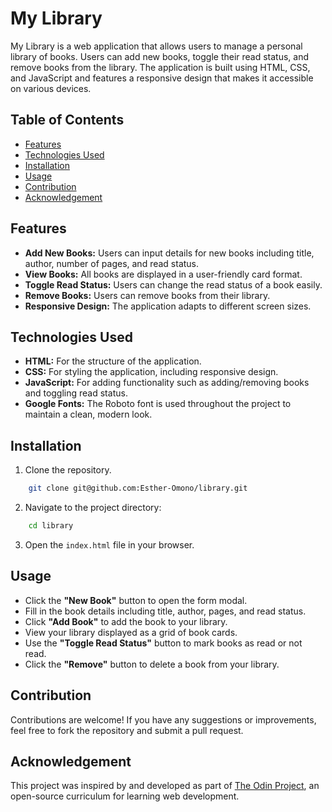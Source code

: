 # My Library

My Library is a web application that allows users to manage a personal library of books. Users can add new books, toggle their read status, and remove books from the library. The application is built using HTML, CSS, and JavaScript and features a responsive design that makes it accessible on various devices.

## Table of Contents

- [Features](#features)
- [Technologies Used](#technologies-used)
- [Installation](#installation)
- [Usage](#usage)
- [Contribution](#contribution)
- [Acknowledgement](#acknowledgement)

## Features

- **Add New Books:** Users can input details for new books including title, author, number of pages, and read status.
- **View Books:** All books are displayed in a user-friendly card format.
- **Toggle Read Status:** Users can change the read status of a book easily.
- **Remove Books:** Users can remove books from their library.
- **Responsive Design:** The application adapts to different screen sizes.

## Technologies Used

- **HTML:** For the structure of the application.
- **CSS:** For styling the application, including responsive design.
- **JavaScript:** For adding functionality such as adding/removing books and toggling read status.
- **Google Fonts:** The Roboto font is used throughout the project to maintain a clean, modern look.

## Installation

1. Clone the repository.

```bash
    git clone git@github.com:Esther-Omono/library.git
```

2. Navigate to the project directory:

```bash
    cd library
```

3. Open the `index.html` file in your browser.

## Usage

- Click the **"New Book"** button to open the form modal.
- Fill in the book details including title, author, pages, and read status.
- Click **"Add Book"** to add the book to your library.
- View your library displayed as a grid of book cards.
- Use the **"Toggle Read Status"** button to mark books as read or not read.
- Click the **"Remove"** button to delete a book from your library.

## Contribution

Contributions are welcome! If you have any suggestions or improvements, feel free to fork the repository and submit a pull request.

## Acknowledgement

This project was inspired by and developed as part of [The Odin Project](https://www.theodinproject.com/), an open-source curriculum for learning web development.

